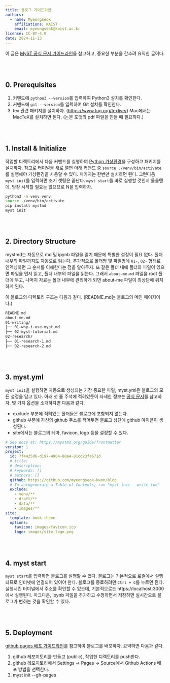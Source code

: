 ```yaml
---
title: 블로그 가이드라인
authors:
  - name: Myeongseok
    affiliations: KAIST
    email: myeongseok@kaist.ac.kr
license: CC-BY-4.0
date: 2024-11-13
---
```


이 글은 [MyST 공식 문서 가이드라인](https://mystmd.org/guide)을 참고하고, 중요한 부분을 간추려 요약한 글이다. 

<br/><br/>

## 0. Prerequisites 

1. 커맨드에 `python3 --version`를 입력하여 Python3 설치를 확인한다.
2. 커맨드에 `git --version`를 입력하여 Git 설치를 확인한다.
3. tex 관련 패키지를 설치하자. (https://www.tug.org/texlive/) Mac에서는 MacTeX를 설치하면 된다. (논문 포맷의 pdf 파일을 만들 때 필요하다.)

<br/><br/>

## 1. Install & Initialize
작업할 디렉토리에서 다음 커맨드를 실행하여 [Python 가상환경](https://docs.python.org/ko/3/library/venv.html)을 구성하고 패키지를 설치하자. 참고로 터미널을 새로 열면 아래 커맨드 중 `source ./venv/bin/activate`를 실행해야 가상환경을 사용할 수 있다. 패키지는 한번만 설치하면 된다. 그런다음 `myst init`를 입력하면 초기 셋팅은 끝난다. `myst start`를 바로 실행할 것인지 물을텐데, 당장 시작할 필요는 없으므로 N을 입력하자.  

```bash
python3 -m venv venv
source ./venv/bin/activate
pip install mystmd
myst init
```


<br/><br/>

## 2. Directory Structure
mystmd는 자동으로 md 및 ipynb 파일을 읽기 때문에 특별한 설정이 필요 없다. 폴더 내부의 파일까지도 자동으로 읽는다. 추가적으로 폴더명 및 파일명에 `01-`, `02-` 형태로 인덱싱하면 그 순서를 이해한다는 점을 알아두자. 또 같은 폴더 내에 폴더와 파일이 있으면 파일을 먼저 읽고, 폴더 내부의 파일을 읽는다. 그래서 `about-me.md` 파일을 root 폴더에 두고, 나머지 자료는 폴더 내부에 관리하게 되면 about-me 파일이 최상단에 위치하게 된다.

이 블로그의 디렉토리 구조는 다음과 같다. (README.md는 블로그의 메인 페이지이다.)

```bash
README.md
about-me.md
01-writing/
├── 01-why-i-use-myst.md
├── 02-myst-tutorial.md
02-research/
├── 01-research-1.md
├── 02-research-2.md
```

<br/><br/>
## 3. myst.yml
`myst init`을 실행하면 자동으로 생성되는 가장 중요한 파일, myst.yml은 블로그의 모든 설정을 담고 있다. 아래 첫 줄 주석에 적혀있듯이 자세한 정보는 [공식 문서](https://mystmd.org/guide/frontmatter)를 참고하자. 몇 가지 옵션을 소개하자면 다음과 같다.
- exclude 부분에 적혀있는 폴더들은 블로그에 포함되지 않는다. 
- github 부분에 자신의 github 주소를 적어두면 블로그 상단에 github 아이콘이 생성된다.
- site에서는 블로그의 테마, favicon, logo 등을 설정할 수 있다.

```yaml
# See docs at: https://mystmd.org/guide/frontmatter
version: 1
project:
  id: 7f4425d6-d197-4904-88a4-81cd23fa671d
  # title:
  # description:
  # keywords: []
  # authors: []
  github: https://github.com/myeongseok-kwon/blog
  # To autogenerate a Table of Contents, run "myst init --write-toc"
  exclude:
    - venv/**
    - draft/**
    - data/**
    - images/**
site:
  template: book-theme
  options:
    favicon: images/favicon.ico
    logo: images/site_logo.png
```

<br/><br/>
## 4. myst start
`myst start`를 입력하면 블로그를 실행할 수 있다. 블로그는 기본적으로 로컬에서 실행되므로 인터넷에 연결되어 있어야 한다. 블로그를 종료하려면 `Ctrl + C`를 누르면 된다. 실행시킨 터미널에서 주소를 확인할 수 있는데, 기본적으로는 https://localhost:3000에서 실행된다. 마크다운, ipynb 파일을 추가하고 수정하면서 저장하면 실시간으로 블로그가 변하는 것을 확인할 수 있다.


<br/><br/>
## 5. Deployment
[github pages 배포 가이드라인](https://mystmd.org/guide/deployment-github-pages)를 참고하여 블로그를 배포하자. 요약하면 다음과 같다.
1. github 레포지토리를 만들고 (public), 작업한 디렉토리를 push한다.
2. github 레포지토리에서 Settings -> Pages -> Source에서 Github Actions 배포 방법을 선택한다.
3. myst init --gh-pages